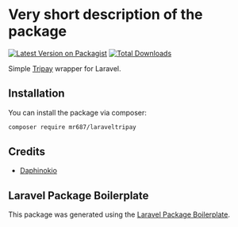 # Very short description of the package

[![Latest Version on Packagist](https://img.shields.io/packagist/v/mr687/laraveltripay.svg?style=flat-square)](https://packagist.org/packages/mr687/laraveltripay)
[![Total Downloads](https://img.shields.io/packagist/dt/mr687/laraveltripay.svg?style=flat-square)](https://packagist.org/packages/mr687/laraveltripay)

Simple [Tripay](https://tripay.co.id/) wrapper for Laravel.

## Installation

You can install the package via composer:

```bash
composer require mr687/laraveltripay
```

## Credits

- [Daphinokio](https://github.com/mr687)


## Laravel Package Boilerplate
This package was generated using the [Laravel Package Boilerplate](https://laravelpackageboilerplate.com).
